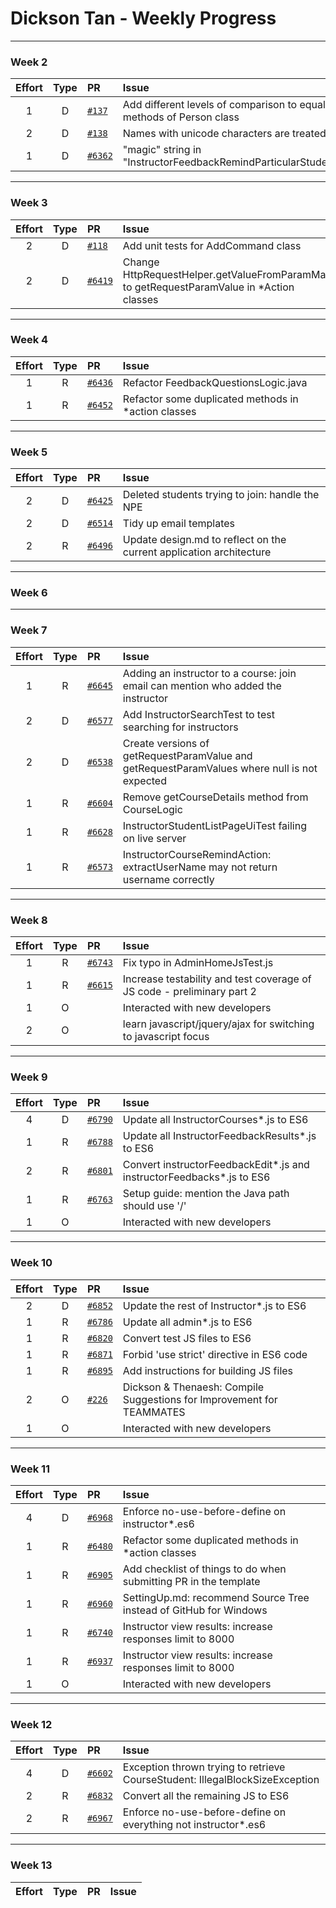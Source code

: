 # Dickson Tan - Weekly Progress

---

### Week 2

Effort| Type | PR | Issue
:----:|:----:|:-----------|:------
1 | D | [`#137`](https://github.com/se-edu/addressbook-level2/pull/137) | Add different levels of comparison to equality methods of Person class
2 | D | [`#138`](https://github.com/se-edu/addressbook-level2/pull/138) | Names with unicode characters are treated as invalid
1 | D | [`#6362`](https://github.com/TEAMMATES/teammates/pull/6362) | "magic" string in "InstructorFeedbackRemindParticularStudentsAction"

---

### Week 3

Effort| Type | PR | Issue
:----:|:----:|:-----------|:------
2 | D | [`#118`](https://github.com/se-edu/addressbook-level2/pull/118) | Add unit tests for AddCommand class
2 | D | [`#6419`](https://github.com/TEAMMATES/teammates/pull/6419) | Change HttpRequestHelper.getValueFromParamMap to getRequestParamValue in *Action classes

---

### Week 4

Effort| Type | PR | Issue
:----:|:----:|:-----------|:------
1 | R | [`#6436`](https://github.com/TEAMMATES/teammates/pull/6436) | Refactor FeedbackQuestionsLogic.java
1 | R | [`#6452`](https://github.com/TEAMMATES/teammates/pull/6452) | Refactor some duplicated methods in *action classes

---

### Week 5

Effort| Type | PR | Issue
:----:|:----:|:-----------|:------
2 | D | [`#6425`](https://github.com/TEAMMATES/teammates/pull/6425) | Deleted students trying to join: handle the NPE
2 | D | [`#6514`](https://github.com/TEAMMATES/teammates/pull/6514) | Tidy up email templates
2 | R | [`#6496`](https://github.com/TEAMMATES/teammates/pull/6496) | Update design.md to reflect on the current application architecture

---

### Week 6

---

### Week 7

Effort| Type | PR | Issue
:----:|:----:|:-----------|:------
1 | R | [`#6645`](https://github.com/TEAMMATES/teammates/pull/6645) | Adding an instructor to a course: join email can mention who added the instructor
2 | D | [`#6577`](https://github.com/TEAMMATES/teammates/pull/6577) | Add InstructorSearchTest to test searching for instructors
2 | D | [`#6538`](https://github.com/TEAMMATES/teammates/pull/6538) | Create versions of getRequestParamValue and getRequestParamValues where null is not expected
1 | R | [`#6604`](https://github.com/TEAMMATES/teammates/pull/6604) | Remove getCourseDetails method from CourseLogic
1 | R | [`#6628`](https://github.com/TEAMMATES/teammates/pull/6628) | InstructorStudentListPageUiTest failing on live server
1 | R | [`#6573`](https://github.com/TEAMMATES/teammates/pull/6573) | InstructorCourseRemindAction: extractUserName may not return username correctly

---

### Week 8

Effort| Type | PR | Issue
:----:|:----:|:-----------|:------
1 | R | [`#6743`](https://github.com/TEAMMATES/teammates/pull/6743) | Fix typo in AdminHomeJsTest.js
1 | R | [`#6615`](https://github.com/TEAMMATES/teammates/pull/6615) | Increase testability and test coverage of JS code - preliminary part 2
1 | O |  | Interacted with new developers
2 | O |  | learn javascript/jquery/ajax for switching to javascript focus

---

### Week 9

Effort| Type | PR | Issue
:----:|:----:|:-----------|:------
4 | D | [`#6790`](https://github.com/TEAMMATES/teammates/pull/6790) | Update all InstructorCourses*.js to ES6
1 | R | [`#6788`](https://github.com/TEAMMATES/teammates/pull/6788) | Update all InstructorFeedbackResults*.js to ES6
2 | R | [`#6801`](https://github.com/TEAMMATES/teammates/pull/6801) | Convert instructorFeedbackEdit*.js and instructorFeedbacks*.js to ES6
1 | R | [`#6763`](https://github.com/TEAMMATES/teammates/pull/6763) | Setup guide: mention the Java path should use '/'
1 | O |  | Interacted with new developers

---

### Week 10

Effort| Type | PR | Issue
:----:|:----:|:-----------|:------
2 | D | [`#6852`](https://github.com/TEAMMATES/teammates/pull/6852) | Update the rest of Instructor*.js to ES6
1 | R | [`#6786`](https://github.com/TEAMMATES/teammates/pull/6786) | Update all admin*.js to ES6
1 | R | [`#6820`](https://github.com/TEAMMATES/teammates/pull/6820) | Convert test JS files to ES6
1 | R | [`#6871`](https://github.com/TEAMMATES/teammates/pull/6871) | Forbid 'use strict' directive in ES6 code
1 | R | [`#6895`](https://github.com/TEAMMATES/teammates/pull/6895) | Add instructions for building JS files
2 | O | [`#226`](https://github.com/nus-oss/cs3281-website/pull/226) | Dickson & Thenaesh: Compile Suggestions for Improvement for TEAMMATES
1 | O | | Interacted with new developers

---

### Week 11

Effort| Type | PR | Issue
:----:|:----:|:-----------|:------
4 | D | [`#6968`](https://github.com/TEAMMATES/teammates/pull/6968) | Enforce no-use-before-define on instructor*.es6
1 | R | [`#6480`](https://github.com/TEAMMATES/teammates/pull/6480) | Refactor some duplicated methods in *action classes
1 | R | [`#6905`](https://github.com/TEAMMATES/teammates/pull/6905) | Add checklist of things to do when submitting PR in the template
1 | R | [`#6960`](https://github.com/TEAMMATES/teammates/pull/6960) | SettingUp.md: recommend Source Tree instead of GitHub for Windows
1 | R | [`#6740`](https://github.com/TEAMMATES/teammates/pull/6740) | Instructor view results: increase responses limit to 8000
1 | R | [`#6937`](https://github.com/TEAMMATES/teammates/pull/6937) | Instructor view results: increase responses limit to 8000
1 | O | | Interacted with new developers

---

### Week 12

Effort| Type | PR | Issue
:----:|:----:|:-----------|:------
4 | D | [`#6602`](https://github.com/TEAMMATES/teammates/pull/6602) | Exception thrown trying to retrieve CourseStudent: IllegalBlockSizeException
2 | R | [`#6832`](https://github.com/TEAMMATES/teammates/pull/6832) | Convert all the remaining JS to ES6
2 | R | [`#6967`](https://github.com/TEAMMATES/teammates/pull/6967) | Enforce no-use-before-define on everything not instructor*.es6

---

### Week 13

Effort| Type | PR | Issue
:----:|:----:|:-----------|:------
